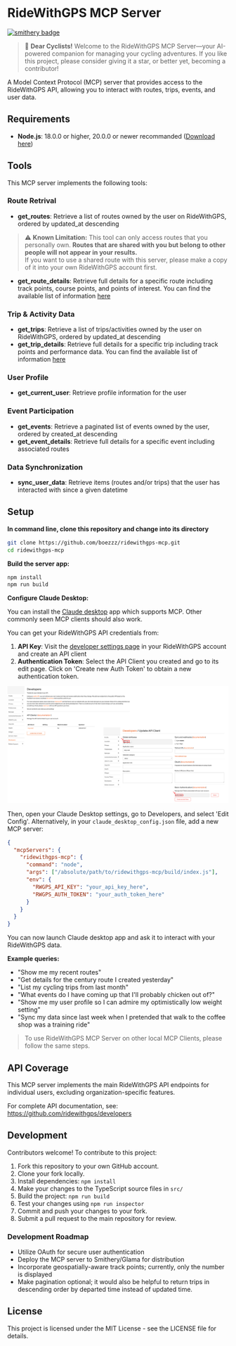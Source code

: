 # RideWithGPS MCP Server
[![smithery badge](https://smithery.ai/badge/@boezzz/ridewithgps-mcp)](https://smithery.ai/server/@boezzz/ridewithgps-mcp)

> 🚴 **Dear Cyclists!** Welcome to the RideWithGPS MCP Server—your AI-powered companion for managing your cycling adventures. If you like this project, please consider giving it a star, or better yet, becoming a contributor!

A Model Context Protocol (MCP) server that provides access to the RideWithGPS API, allowing you to interact with routes, trips, events, and user data.

## Requirements

- **Node.js**: 18.0.0 or higher, 20.0.0 or newer recommanded ([Download here](https://nodejs.org/en/download))

## Tools

This MCP server implements the following tools:

### Route Retrival
- **get_routes**: Retrieve a list of routes owned by the user on RideWithGPS, ordered by updated_at descending
> ⚠️ **Known Limitation:** This tool can only access routes that you personally own. **Routes that are shared with you but belong to other people will not appear in your results.**  
If you want to use a shared route with this server, please make a copy of it into your own RideWithGPS account first.

- **get_route_details**: Retrieve full details for a specific route including track points, course points, and points of interest. You can find the available list of information [here](https://github.com/ridewithgps/developers/blob/master/reference/routes_and_trips.md)

### Trip & Activity Data
- **get_trips**: Retrieve a list of trips/activities owned by the user on RideWithGPS, ordered by updated_at descending
- **get_trip_details**: Retrieve full details for a specific trip including track points and performance data. You can find the available list of information [here](https://github.com/ridewithgps/developers/blob/master/reference/routes_and_trips.md)

### User Profile
- **get_current_user**: Retrieve profile information for the user

### Event Participation
- **get_events**: Retrieve a paginated list of events owned by the user, ordered by created_at descending
- **get_event_details**: Retrieve full details for a specific event including associated routes

### Data Synchronization
- **sync_user_data**: Retrieve items (routes and/or trips) that the user has interacted with since a given datetime

## Setup
**In command line, clone this repository and change into its directory**

```bash
git clone https://github.com/boezzz/ridewithgps-mcp.git
cd ridewithgps-mcp
```

**Build the server app:**

```bash
npm install
npm run build
```

**Configure Claude Desktop:**

You can install the [Claude desktop](https://claude.ai/download) app which supports MCP. Other commonly seen MCP clients should also work.

You can get your RideWithGPS API credentials from:
1. **API Key**: Visit the [developer settings page](https://ridewithgps.com/settings/developers) in your RideWithGPS account and create an API client
2. **Authentication Token**: Select the API Client you created and go to its edit page. Click on 'Create new Auth Token' to obtain a new authentication token.

![Access Token Instructions](access_token_instruction.png)


Then, open your Claude Desktop settings, go to Developers, and select 'Edit Config'. Alternatively, in your `claude_desktop_config.json` file, add a new MCP server:

```json
{
  "mcpServers": {
    "ridewithgps-mcp": {
      "command": "node",
      "args": ["/absolute/path/to/ridewithgps-mcp/build/index.js"],
      "env": {
        "RWGPS_API_KEY": "your_api_key_here",
        "RWGPS_AUTH_TOKEN": "your_auth_token_here"
      }
    }
  }
}
```

You can now launch Claude desktop app and ask it to interact with your RideWithGPS data.

**Example queries:**
- "Show me my recent routes"
- "Get details for the century route I created yesterday"
- "List my cycling trips from last month"
- "What events do I have coming up that I'll probably chicken out of?"
- "Show me my user profile so I can admire my optimistically low weight setting"
- "Sync my data since last week when I pretended that walk to the coffee shop was a training ride"

> To use RideWithGPS MCP Server on other local MCP Clients, please follow the same steps.

## API Coverage

This MCP server implements the main RideWithGPS API endpoints for individual users, excluding organization-specific features.

For complete API documentation, see: https://github.com/ridewithgps/developers

## Development

Contributors welcome! To contribute to this project:

1. Fork this repository to your own GitHub account.
2. Clone your fork locally.
3. Install dependencies: `npm install`
4. Make your changes to the TypeScript source files in `src/`
5. Build the project: `npm run build`
6. Test your changes using `npm run inspector`
7. Commit and push your changes to your fork.
8. Submit a pull request to the main repository for review.

### Development Roadmap
- Utilize OAuth for secure user authentication
- Deploy the MCP server to Smithery/Glama for distribution
- Incorporate geospatially-aware track points; currently, only the number is displayed
- Make pagination optional; it would also be helpful to return trips in descending order by departed time instead of updated time.


## License

This project is licensed under the MIT License - see the LICENSE file for details.
